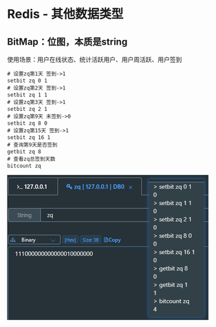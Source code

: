 # Redis - 其他数据类型

## BitMap：位图，本质是string

使用场景：用户在线状态、统计活跃用户、用户周活跃、用户签到

```shell
# 设置zq第1天 签到->1
setbit zq 0 1
# 设置zq第2天 签到->1
setbit zq 1 1
# 设置zq第3天 签到->1
setbit zq 2 1
# 设置zq第9天 未签到->0
setbit zq 8 0
# 设置zq第15天 签到->1
setbit zq 16 1
# 查询第9天是否签到
getbit zq 8
# 查看zq总签到天数
bitcount zq
```

![redis-BitMap.png](../01-基本数据类型/images/redis-BitMap.png)